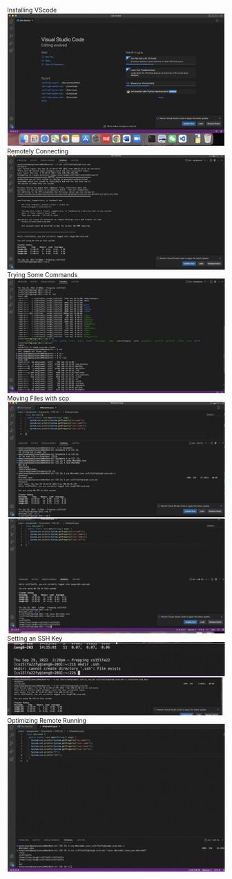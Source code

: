Installing VScode
![Image](screenshot1.png)
Remotely Connecting
![Image](screenshot2.png)
Trying Some Commands
![Image](screenshot3.png)
Moving Files with scp
![Image](screenshot4.png)
![Image](screenshot5.png)
Setting an SSH Key
![Image](screenshot6.png)
![Image](screenshot7.png)
Optimizing Remote Running
![Image](screenshot8.png)

